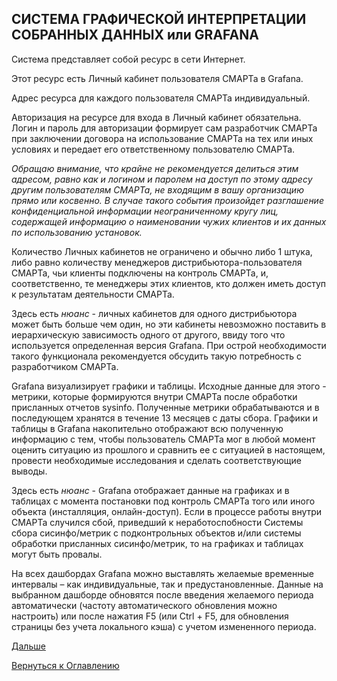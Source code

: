## СИСТЕМА ГРАФИЧЕСКОЙ ИНТЕРПРЕТАЦИИ СОБРАННЫХ ДАННЫХ или GRAFANA

Система представляет собой ресурс в сети Интернет.

Этот ресурс есть Личный кабинет пользователя СМАРТа в Grafana.

Адрес ресурса для каждого пользователя СМАРТа индивидуальный.

Авторизация на ресурсе для входа в Личный кабинет обязательна. 
Логин и пароль для авторизации формирует сам разработчик СМАРТа при заключении договора на использование СМАРТа на тех 
или иных условиях и передает его ответственному пользователю СМАРТа. 

_Обращаю внимание, что крайне не рекомендуется делиться этим адресом, равно как и логином и паролем на доступ по этому 
адресу другим пользователям СМАРТа, не входящим в вашу организацию прямо или косвенно. 
В случае такого события произойдет разглашение конфиденциальной информации неограниченному кругу лиц, содержащей информацию 
о наименовании чужих клиентов и их данных по использованию установок._

Количество Личных кабинетов не ограничено и обычно либо 1 штука, либо равно количеству менеджеров дистрибьютора-пользователя СМАРТа, 
чьи клиенты подключены на контроль СМАРТа, и, соответственно, те менеджеры этих клиентов, кто должен иметь доступ к 
результатам деятельности СМАРТа.

Здесь есть _нюанс_ - личных кабинетов для одного дистрибьютора может быть больше чем один, но эти кабинеты невозможно
поставить в иерархическую зависимость одного от другого, ввиду того что используется определенная версия Grafana.
При острой необходимости такого функционала рекомендуется обсудить такую потребность с разработчиком СМАРТа.

Grafana визуализирует графики и таблицы. 
Исходные данные для этого - метрики, которые формируются внутри СМАРТа после обработки присланных отчетов sysinfo. 
Полученные метрики обрабатываются и в последующем хранятся в течение 13 месяцев с даты сбора. 
Графики и таблицы в Grafana накопительно отображают всю полученную информацию с тем, чтобы пользователь СМАРТа мог в любой 
момент оценить ситуацию из прошлого и сравнить ее с ситуацией в настоящем, провести необходимые исследования и сделать 
соответствующие выводы.

Здесь есть _нюанс_ - Grafana отображает данные на графиках и в таблицах с момента постановки под контроль СМАРТа того или
иного объекта (инсталляция, онлайн-доступ). Если в процессе работы внутри СМАРТа случился сбой, приведший к неработоспобности
Системы сбора сисинфо/метрик с подконтрольных объектов и/или системы обработки присланных сисинфо/метрик, то на графиках
и таблицах могут быть провалы. 

На всех дашбордах Grafana можно выставлять желаемые временные интервалы – как индивидуальные, так и предустановленные. 
Данные на выбранном дашборде обновятся после введения желаемого периода автоматически (частоту автоматического обновления 
можно настроить) или после нажатия F5 (или Ctrl + F5, для обновления страницы без учета локального кэша) с учетом измененного 
периода.

[Дальше](041-grafana-interface.md)

[Вернуться к Оглавлению](Readme.md)
